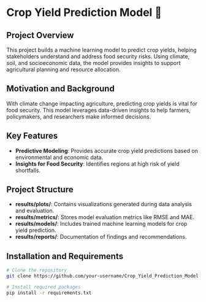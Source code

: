 # Crop Yield Prediction Model 🌾

## Project Overview
This project builds a machine learning model to predict crop yields, helping stakeholders understand and address food security risks. Using climate, soil, and socioeconomic data, the model provides insights to support agricultural planning and resource allocation.

## Motivation and Background
With climate change impacting agriculture, predicting crop yields is vital for food security. This model leverages data-driven insights to help farmers, policymakers, and researchers make informed decisions.

## Key Features
- **Predictive Modeling**: Provides accurate crop yield predictions based on environmental and economic data.
- **Insights for Food Security**: Identifies regions at high risk of yield shortfalls.

## Project Structure
- **results/plots/**: Contains visualizations generated during data analysis and evaluation.
- **results/metrics/**: Stores model evaluation metrics like RMSE and MAE.
- **results/models/**: Includes trained machine learning models for crop yield prediction.
- **results/reports/**: Documentation of findings and recommendations.

## Installation and Requirements
```bash
# Clone the repository
git clone https://github.com/your-username/Crop_Yield_Prediction_Model.git

# Install required packages
pip install -r requirements.txt
